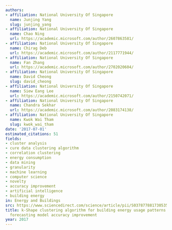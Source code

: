 ```yaml
---
authors:
- affiliation: National University Of Singapore
  name: Junjing Yang
  slug: junjing_yang
- affiliation: National University Of Singapore
  name: Chao Ning
  url: https://academic.microsoft.com/author/2607863581/
- affiliation: National University Of Singapore
  name: Chirag Deb
  url: https://academic.microsoft.com/author/2117771944/
- affiliation: National University Of Singapore
  name: Fan Zhang
  url: https://academic.microsoft.com/author/2702020604/
- affiliation: National University Of Singapore
  name: David Cheong
  slug: david_cheong
- affiliation: National University Of Singapore
  name: Siew Eang Lee
  url: https://academic.microsoft.com/author/2150742071/
- affiliation: National University Of Singapore
  name: Chandra Sekhar
  url: https://academic.microsoft.com/author/2083174138/
- affiliation: National University Of Singapore
  name: Kwok Wai Tham
  slug: kwok_wai_tham
date: '2017-07-01'
estimated_citations: 51
fields:
- cluster analysis
- cure data clustering algorithm
- correlation clustering
- energy consumption
- data mining
- granularity
- machine learning
- computer science
- novelty
- accuracy improvement
- artificial intelligence
- building energy
in: Energy and Buildings
src: https://www.sciencedirect.com/science/article/pii/S0378778817305352
title: k-Shape clustering algorithm for building energy usage patterns analysis and
  forecasting model accuracy improvement
year: 2017
---
```

